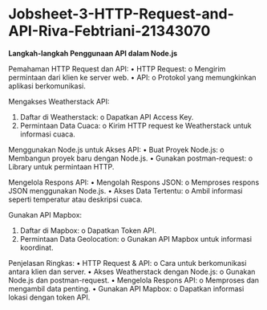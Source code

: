 # Jobsheet-3-HTTP-Request-and-API-Riva-Febtriani-21343070

**Langkah-langkah Penggunaan API dalam Node.js**

Pemahaman HTTP Request dan API:
•	HTTP Request:
o	Mengirim permintaan dari klien ke server web.
•	API:
o	Protokol yang memungkinkan aplikasi berkomunikasi.

Mengakses Weatherstack API:
1.	Daftar di Weatherstack:
o	Dapatkan API Access Key.
2.	Permintaan Data Cuaca:
o	Kirim HTTP request ke Weatherstack untuk informasi cuaca.

Menggunakan Node.js untuk Akses API:
•	Buat Proyek Node.js:
o	Membangun proyek baru dengan Node.js.
•	Gunakan postman-request:
o	Library untuk permintaan HTTP.

Mengelola Respons API:
•	Mengolah Respons JSON:
o	Memproses respons JSON menggunakan Node.js.
•	Akses Data Tertentu:
o	Ambil informasi seperti temperatur atau deskripsi cuaca.

Gunakan API Mapbox:
1.	Daftar di Mapbox:
o	Dapatkan Token API.
2.	Permintaan Data Geolocation:
o	Gunakan API Mapbox untuk informasi koordinat.

Penjelasan Ringkas:
•	HTTP Request & API:
o	Cara untuk berkomunikasi antara klien dan server.
•	Akses Weatherstack dengan Node.js:
o	Gunakan Node.js dan postman-request.
•	Mengelola Respons API:
o	Memproses dan mengambil data penting.
•	Gunakan API Mapbox:
o	Dapatkan informasi lokasi dengan token API.
